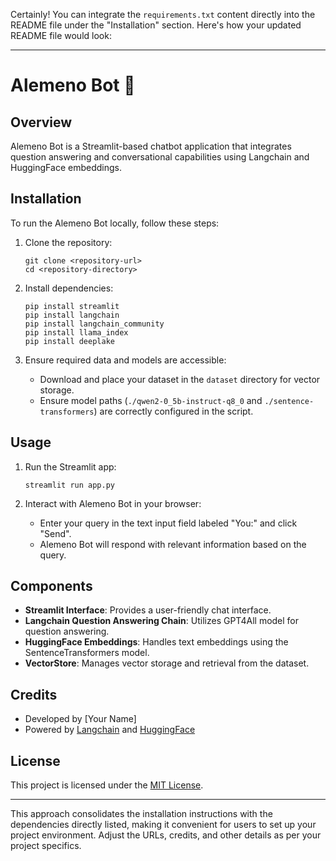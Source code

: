 Certainly! You can integrate the `requirements.txt` content directly into the README file under the "Installation" section. Here's how your updated README file would look:

---

# Alemeno Bot 🤖

## Overview
Alemeno Bot is a Streamlit-based chatbot application that integrates question answering and conversational capabilities using Langchain and HuggingFace embeddings.

## Installation
To run the Alemeno Bot locally, follow these steps:

1. Clone the repository:
   ```
   git clone <repository-url>
   cd <repository-directory>
   ```

2. Install dependencies:
   ```
   pip install streamlit
   pip install langchain
   pip install langchain_community
   pip install llama_index
   pip install deeplake
   ```

3. Ensure required data and models are accessible:
   - Download and place your dataset in the `dataset` directory for vector storage.
   - Ensure model paths (`./qwen2-0_5b-instruct-q8_0` and `./sentence-transformers`) are correctly configured in the script.

## Usage
1. Run the Streamlit app:
   ```
   streamlit run app.py
   ```

2. Interact with Alemeno Bot in your browser:
   - Enter your query in the text input field labeled "You:" and click "Send".
   - Alemeno Bot will respond with relevant information based on the query.

## Components
- **Streamlit Interface**: Provides a user-friendly chat interface.
- **Langchain Question Answering Chain**: Utilizes GPT4All model for question answering.
- **HuggingFace Embeddings**: Handles text embeddings using the SentenceTransformers model.
- **VectorStore**: Manages vector storage and retrieval from the dataset.

## Credits
- Developed by [Your Name]
- Powered by [Langchain](https://langchain.com) and [HuggingFace](https://huggingface.co)

## License
This project is licensed under the [MIT License](LICENSE).

---

This approach consolidates the installation instructions with the dependencies directly listed, making it convenient for users to set up your project environment. Adjust the URLs, credits, and other details as per your project specifics.
